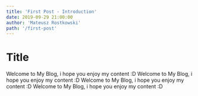 ```yaml
---
title: 'First Post - Introduction'
date: 2019-09-29 21:00:00
author: 'Mateusz Rostkowski'
path: '/first-post'
---
```


# Title

Welcome to My Blog, i hope you enjoy my content :D Welcome to My Blog, i hope you enjoy my content :D Welcome to My Blog, i hope you enjoy my content :D Welcome to My Blog, i hope you enjoy my content :D